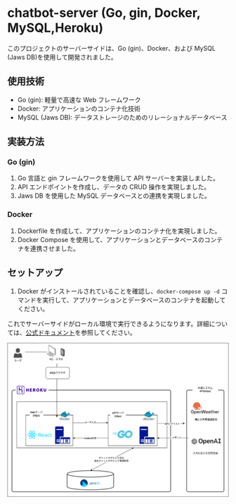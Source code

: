 # chatbot-server (Go, gin, Docker, MySQL,Heroku)

このプロジェクトのサーバーサイドは、Go (gin)、Docker、および MySQL (Jaws DB)を使用して開発されました。

## 使用技術

- Go (gin): 軽量で高速な Web フレームワーク
- Docker: アプリケーションのコンテナ化技術
- MySQL (Jaws DB): データストレージのためのリレーショナルデータベース

## 実装方法

### Go (gin)

1. Go 言語と gin フレームワークを使用して API サーバーを実装しました。
2. API エンドポイントを作成し、データの CRUD 操作を実現しました。
3. Jaws DB を使用した MySQL データベースとの連携を実現しました。

### Docker

1. Dockerfile を作成して、アプリケーションのコンテナ化を実現しました。
2. Docker Compose を使用して、アプリケーションとデータベースのコンテナを連携させました。

## セットアップ

1. Docker がインストールされていることを確認し、`docker-compose up -d` コマンドを実行して、アプリケーションとデータベースのコンテナを起動してください。

これでサーバーサイドがローカル環境で実行できるようになります。詳細については、[公式ドキュメント](リンク)を参照してください。

<!-- png画像を読み取り表示 -->

<img src="img/chatbotシステム構成図.png" alt="犬">
